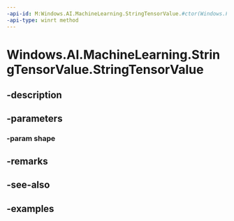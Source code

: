 ```yaml
---
-api-id: M:Windows.AI.MachineLearning.StringTensorValue.#ctor(Windows.Foundation.Collections.IVectorView{System.Int64})
-api-type: winrt method
---
```


<!-- Method syntax.
public StringTensorValue.StringTensorValue(IVectorView<Int64> shape)
-->

# Windows.AI.MachineLearning.StringTensorValue.StringTensorValue

## -description

## -parameters
### -param shape

## -remarks

## -see-also

## -examples

